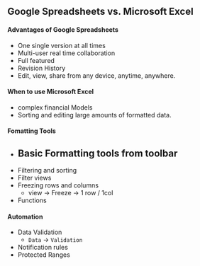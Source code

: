## Google Spreadsheets vs. Microsoft Excel
#### Advantages of Google Spreadsheets
- One single version at all times
- Multi-user real time collaboration
- Full featured
- Revision History
- Edit, view, share from any device, anytime, anywhere.

#### When to use Microsoft Excel
- complex financial Models
- Sorting and editing large amounts of formatted data.

#### Fomatting Tools
- Basic Formatting tools from toolbar
    - 
- Filtering and sorting
- Filter views
- Freezing rows and columns 
    - view -> Freeze -> 1 row / 1col 
- Functions

#### Automation
- Data Validation
    - `Data` -> `Validation`
- Notification rules
- Protected Ranges
